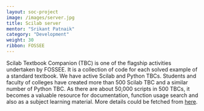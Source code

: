 ```yaml
---
layout: soc-project
image: /images/server.jpg
title: Scilab server
mentor: "Srikant Patnaik"
category: "Development"
weight: 30
ribbon: FOSSEE
---
```


Scilab Textbook Companion (TBC) is one of the flagship activities undertaken by FOSSEE. It is a collection of code for each solved example of a standard textbook. We have active Scilab and Python TBCs. Students and faculty of colleges have created more than 500 Scilab TBC and a similar number of Python TBC. As there are about 50,000 scripts in 500 TBCs, it becomes a valuable resource for documentation, function usage search and also as a subject learning material. More details could be fetched from [here](http://www.scilab.in/Textbook_Companion_Project).